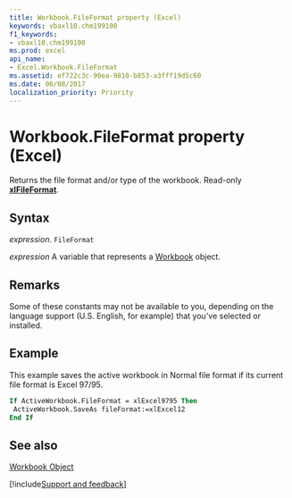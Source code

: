 ```yaml
---
title: Workbook.FileFormat property (Excel)
keywords: vbaxl10.chm199100
f1_keywords:
- vbaxl10.chm199100
ms.prod: excel
api_name:
- Excel.Workbook.FileFormat
ms.assetid: ef722c3c-90ea-9810-b853-a3fff19d5c60
ms.date: 06/08/2017
localization_priority: Priority
---
```



# Workbook.FileFormat property (Excel)

Returns the file format and/or type of the workbook. Read-only  **[xlFileFormat](Excel.XlFileFormat.md)**.


## Syntax

_expression_. `FileFormat`

_expression_ A variable that represents a [Workbook](./Excel.Workbook.md) object.


## Remarks

Some of these constants may not be available to you, depending on the language support (U.S. English, for example) that you've selected or installed.


## Example

This example saves the active workbook in Normal file format if its current file format is Excel 97/95.


```vb
If ActiveWorkbook.FileFormat = xlExcel9795 Then 
 ActiveWorkbook.SaveAs fileFormat:=xlExcel12 
End If
```


## See also


[Workbook Object](Excel.Workbook.md)

[!include[Support and feedback](~/includes/feedback-boilerplate.md)]